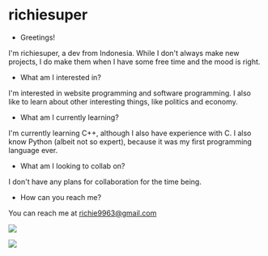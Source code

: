 # richiesuper

- Greetings!

I'm richiesuper, a dev from Indonesia. While I don't always make new projects,
I do make them when I have some free time and the mood is right.

- What am I interested in?

I'm interested in website programming and software programming. I also like to
learn about other interesting things, like politics and economy.

- What am I currently learning?

I'm currently learning C++, although I also have experience with C.
I also know Python (albeit not so expert), because it was my first programming language ever.

- What am I looking to collab on?

I don't have any plans for collaboration for the time being.

- How can you reach me?

You can reach me at richie9963@gmail.com

<a href=""><img align="center" src="https://github-readme-stats.vercel.app/api?username=richiesuper&show_icons=true&theme=tokyonight"/></a>

<a href=""><img align="center" src="https://github-readme-stats.vercel.app/api/top-langs/?username=richiesuper"/></a>
